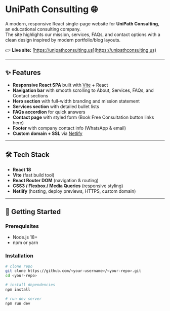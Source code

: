 # UniPath Consulting 🌐

A modern, responsive React single-page website for **UniPath Consulting**, an educational consulting company.  
The site highlights our mission, services, FAQs, and contact options with a clean design inspired by modern portfolio/blog layouts.

👉 **Live site:** [https://unipathconsulting.us](https://unipathconsulting.us)

---

## ✨ Features

- **Responsive React SPA** built with [Vite](https://vitejs.dev) + React
- **Navigation bar** with smooth scrolling to About, Services, FAQs, and Contact sections
- **Hero section** with full-width branding and mission statement
- **Services section** with detailed bullet lists
- **FAQs accordion** for quick answers
- **Contact page** with styled form (Book Free Consultation button links here)
- **Footer** with company contact info (WhatsApp & email)
- **Custom domain + SSL** via [Netlify](https://www.netlify.com)

---

## 🛠️ Tech Stack

- **React 18**
- **Vite** (fast build tool)
- **React Router DOM** (navigation & routing)
- **CSS3 / Flexbox / Media Queries** (responsive styling)
- **Netlify** (hosting, deploy previews, HTTPS, custom domain)

---

## 🚀 Getting Started

### Prerequisites

- Node.js 18+
- npm or yarn

### Installation

```bash
# clone repo
git clone https://github.com/<your-username>/<your-repo>.git
cd <your-repo>

# install dependencies
npm install

# run dev server
npm run dev

```
